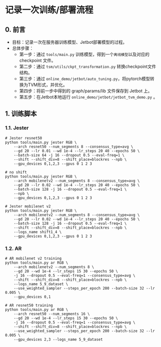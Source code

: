 # 记录一次训练/部署流程

## 0. 前言
+ 目标：记录一次在服务器训练模型、Jetbot部署模型的过程。
+ 总体步骤：
  + 第一步：通过 `tools/main.py` 训练模型，得到一个`离线模型`以及对应的 checkpoint 文件。
  + 第二步：通过 `tsm/utils/ckpt_transformation.py` 转换checkpoint文件结构。
  + 第三步：通过 `online_demo/jetbot/auto_tuning.py`，将pytorch模型转换为TVM形式，并优化。
  + 第四步：将前一步中得到的 graph/params/lib 文件保存到 Jetbot 上。
  + 第五步：在Jetbot本地运行 `online_demo/jetbot/jetbot_tvm_demo.py` 。


## 1. 训练脚本

### 1.1. Jester
```shell
# Jester resnet50
python tools/main.py jester RGB \
    --arch resnet50 --num_segments 8 --consensus_type=avg \
    --gd 20 --lr 0.01 --wd 1e-4 --lr_steps 20 40 --epochs 50 \
    --batch-size 64 -j 16 --dropout 0.5 --eval-freq=1 \
    --shift --shift_div=8 --shift_place=blockres --npb \
    --gpu_devices 0,1,2,3 --gpus 0 1 2 3

# no shift
python tools/main.py jester RGB \
    --arch mobilenetv2 --num_segments 8 --consensus_type=avg \
    --gd 20 --lr 0.02 --wd 1e-4 --lr_steps 20 40 --epochs 50 \
    --batch-size 128 -j 16 --dropout 0.5 --eval-freq=1 \
    --npb \
    --gpu_devices 0,1,2,3 --gpus 0 1 2 3

# Jester mobilenet v2
python tools/main.py jester RGB \
    --arch mobilenetv2 --num_segments 8 --consensus_type=avg \
    --gd 20 --lr 0.02 --wd 1e-4 --lr_steps 20 40 --epochs 50 \
    --batch-size 128 -j 16 --dropout 0.5 --eval-freq=1 \
    --shift --shift_div=8 --shift_place=blockres --npb \
    --logs_name shift1_4 \
    --gpu_devices 0,1,2,3 --gpus 0 1 2 3

```

### 1.2. AR

```shell
# AR mobilenet v2 training
python tools/main.py ar RGB \
    --arch mobilenetv2 --num_segments 8 \
    --gd 20 --wd 1e-4 --lr_steps 15 30 --epochs 50 \
    -j 16 --dropout 0.5 --eval-freq=1 --consensus_type=avg \
    --shift --shift_div=8 --shift_place=blockres --npb \
    --logs_name 5_9_dataset \
    --use_weighted_sampler --steps_per_epoch 200 --batch-size 32 --lr 0.005 \
    --gpu_devices 0,1

# AR resnet50 training
python tools/main.py ar RGB \
    --arch resnet50 --num_segments 16 \
    --gd 20 --wd 1e-4 --lr_steps 15 30 --epochs 50 \
    -j 16 --dropout 0.5 --eval-freq=1 --consensus_type=avg \
    --shift --shift_div=8 --shift_place=blockres --npb \
    --use_weighted_sampler --steps_per_epoch 200 --batch-size 32 --lr 0.005 \
    --gpu_devices 2,3 --logs_name 5_9_dataset
```